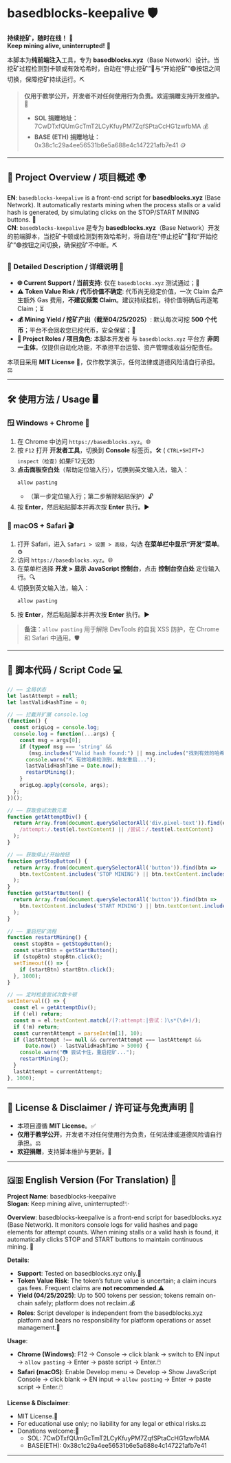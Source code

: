 # basedblocks-keepalive 🛡️

**持续挖矿，随时在线！** 🚀  
**Keep mining alive, uninterrupted!** 💎

本脚本为**纯前端注入**工具，专为 **basedblocks.xyz**（Base Network）设计。当挖矿过程检测到卡顿或有效哈希时，自动在“停止挖矿”🔴与“开始挖矿”🟢按钮之间切换，保障挖矿持续运行。⛏️  

> **仅用于教学公开，开发者不对任何使用行为负责。欢迎捐赠支持开发维护。** 🎁  
> - **SOL 捐赠地址：** 7CwDTxfQUmGcTmT2LCyKfuyPM7ZqfSPtaCcHG1zwfbMA 💰  
> - **BASE (ETH) 捐赠地址：** 0x38c1c29a4ee56531b6e5a688e4c147221afb7e41 🪙

---

## 🌟 Project Overview / 项目概述 🌍

**EN**: `basedblocks-keepalive` is a front-end script for **basedblocks.xyz** (Base Network). It automatically restarts mining when the process stalls or a valid hash is generated, by simulating clicks on the STOP/START MINING buttons. 🔄  
**CN**: `basedblocks-keepalive` 是专为 **basedblocks.xyz**（Base Network）开发的前端脚本，当挖矿卡顿或检测到有效哈希时，将自动在“停止挖矿”🔴和“开始挖矿”🟢按钮之间切换，确保挖矿不中断。⛏️

### 📝 Detailed Description / 详细说明 📖

- **🌐 Current Support / 当前支持**: 仅在 `basedblocks.xyz` 测试通过；🧪  
- **⚠️ Token Value Risk / 代币价值不确定**: 代币尚无稳定价值，一次 Claim 会产生额外 Gas 费用，**不建议频繁 Claim**。建议持续挂机，待价值明确后再逐笔 Claim；⏳  
- **💰 Mining Yield / 挖矿产出（截至04/25/2025）**: 默认每次可挖 **500 个代币**；平台不会回收您已挖代币，安全保留；🔐  
- **👥 Project Roles / 项目角色**: 本脚本开发者 与 `basedblocks.xyz` 平台方 **非同一主体**，仅提供自动化功能，不承担平台运营、资产管理或收益分配责任。

本项目采用 **MIT License** 📝，仅作教学演示，任何法律或道德风险请自行承担。⚖️

---

## 🛠️ 使用方法 / Usage 🖥️

### 🪟 Windows + Chrome 🎯

1. 在 Chrome 中访问 `https://basedblocks.xyz`。🌐  
2. 按 `F12` 打开 **开发者工具**，切换到 **Console** 标签页。🛠️ ( `CTRL+SHIFT+J` `inspect（检查)` 如果F12无效)
3. **点击面板空白处**（帮助定位输入行），切换到英文输入法，输入：  
   ```
   allow pasting
   ```  
   - （第一步定位输入行；第二步解除粘贴保护）🔓  
4. 按 **Enter**，然后粘贴脚本并再次按 **Enter** 执行。▶️

### 🍎 macOS + Safari 🎬

1. 打开 Safari，进入 `Safari > 设置 > 高级`，勾选 **在菜单栏中显示“开发”菜单**。⚙️  
2. 访问 `https://basedblocks.xyz`。🌐  
3. 在菜单栏选择 **开发 > 显示 JavaScript 控制台**，点击 **控制台空白处** 定位输入行。🔍  
4. 切换到英文输入法，输入：  
   ```
   allow pasting
   ```  
5. 按 **Enter**，然后粘贴脚本并再次按 **Enter** 执行。▶️

> **备注**：`allow pasting` 用于解除 DevTools 的自我 XSS 防护，在 Chrome 和 Safari 中通用。🛡️

---

## 🔧 脚本代码 / Script Code 💻

```javascript
// —— 全局状态
let lastAttempt = null;
let lastValidHashTime = 0;

// —— 拦截并扩展 console.log
(function() {
  const origLog = console.log;
  console.log = function(...args) {
    const msg = args[0];
    if (typeof msg === 'string' &&
       (msg.includes("Valid hash found:") || msg.includes("找到有效的哈希值："))) {
      console.warn("⛏️ 有效哈希检测到，触发重启...");
      lastValidHashTime = Date.now();
      restartMining();
    }
    origLog.apply(console, args);
  };
})();

// —— 获取尝试次数元素
function getAttemptDiv() {
  return Array.from(document.querySelectorAll('div.pixel-text')).find(el =>
    /attempt:/.test(el.textContent) || /尝试：/.test(el.textContent)
  );
}

// —— 获取停止/开始按钮
function getStopButton() {
  return Array.from(document.querySelectorAll('button')).find(btn =>
    btn.textContent.includes('STOP MINING') || btn.textContent.includes('停止挖矿')
  );
}
function getStartButton() {
  return Array.from(document.querySelectorAll('button')).find(btn =>
    btn.textContent.includes('START MINING') || btn.textContent.includes('开始挖矿')
  );
}

// —— 重启挖矿流程
function restartMining() {
  const stopBtn = getStopButton();
  const startBtn = getStartButton();
  if (stopBtn) stopBtn.click();
  setTimeout(() => {
    if (startBtn) startBtn.click();
  }, 1000);
}

// —— 定时检查尝试次数卡顿
setInterval(() => {
  const el = getAttemptDiv();
  if (!el) return;
  const m = el.textContent.match(/(?:attempt:|尝试：)\s*(\d+)/);
  if (!m) return;
  const currentAttempt = parseInt(m[1], 10);
  if (lastAttempt !== null && currentAttempt === lastAttempt &&
      Date.now() - lastValidHashTime > 5000) {
    console.warn("📷 尝试卡住，重启挖矿...");
    restartMining();
  }
  lastAttempt = currentAttempt;
}, 1000);
```  

---

## 📄 License & Disclaimer / 许可证与免责声明 📜

- 本项目遵循 **MIT License**。✅  
- **仅用于教学公开**，开发者不对任何使用行为负责，任何法律或道德风险请自行承担。⚖️  
- **欢迎捐赠**，支持脚本维护与更新。🙏

---

## 🇬🇧 English Version (For Translation) 📝

**Project Name**: basedblocks-keepalive  
**Slogan**: Keep mining alive, uninterrupted!✨

**Overview**: basedblocks-keepalive is a front-end script for basedblocks.xyz (Base Network). It monitors console logs for valid hashes and page elements for attempt counts. When mining stalls or a valid hash is found, it automatically clicks STOP and START buttons to maintain continuous mining. 🔄

**Details**:

- **Support**: Tested on basedblocks.xyz only.🧪
- **Token Value Risk**: The token’s future value is uncertain; a claim incurs gas fees. Frequent claims are **not recommended**.⚠️
- **Yield (04/25/2025)**: Up to 500 tokens per session; tokens remain on-chain safely; platform does not reclaim.💰
- **Roles**: Script developer is independent from the basedblocks.xyz platform and bears no responsibility for platform operations or asset management.👥

**Usage**:

- **Chrome (Windows)**: F12 → Console → click blank → switch to EN input → `allow pasting` → Enter → paste script → Enter.🖱️
- **Safari (macOS)**: Enable Develop menu → Develop → Show JavaScript Console → click blank → EN input → `allow pasting` → Enter → paste script → Enter.🖱️

**License & Disclaimer**:

- MIT License.📜
- For educational use only; no liability for any legal or ethical risks.⚖️
- Donations welcome:💝
  - SOL: 7CwDTxfQUmGcTmT2LCyKfuyPM7ZqfSPtaCcHG1zwfbMA
  - BASE(ETH): 0x38c1c29a4ee56531b6e5a688e4c147221afb7e41

---

